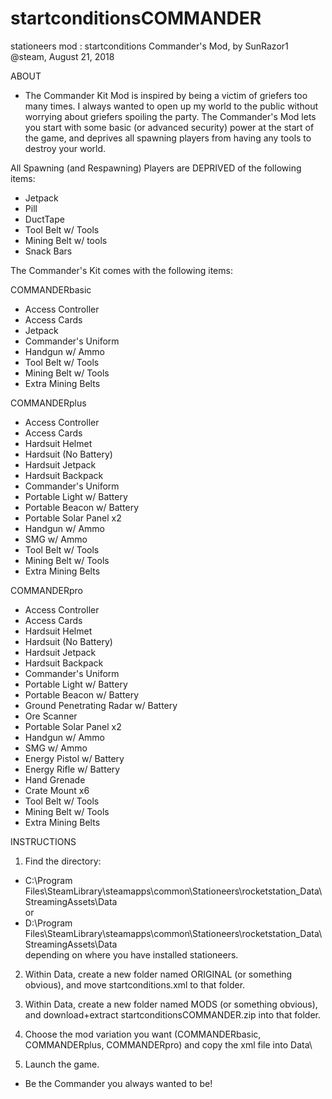 # startconditionsCOMMANDER
stationeers mod : startconditions Commander's Mod, by SunRazor1 @steam, August 21, 2018


ABOUT
- The Commander Kit Mod is inspired by being a victim of griefers too many times.
I always wanted to open up my world to the public without worrying about griefers spoiling the party.
The Commander's Mod lets you start with some basic (or advanced security) power at the start of the game,
and deprives all spawning players from having any tools to destroy your world.


All Spawning (and Respawning) Players are DEPRIVED of the following items:
- Jetpack
- Pill
- DuctTape
- Tool Belt w/ Tools
- Mining Belt w/ tools
- Snack Bars


The Commander's Kit comes with the following items:

COMMANDERbasic
- Access Controller
- Access Cards
- Jetpack
- Commander's Uniform
- Handgun w/ Ammo
- Tool Belt w/ Tools
- Mining Belt w/ Tools
- Extra Mining Belts

COMMANDERplus
- Access Controller
- Access Cards
- Hardsuit Helmet
- Hardsuit (No Battery)
- Hardsuit Jetpack
- Hardsuit Backpack
- Commander's Uniform
- Portable Light w/ Battery
- Portable Beacon w/ Battery
- Portable Solar Panel x2
- Handgun w/ Ammo
- SMG w/ Ammo
- Tool Belt w/ Tools
- Mining Belt w/ Tools
- Extra Mining Belts

COMMANDERpro
- Access Controller
- Access Cards
- Hardsuit Helmet
- Hardsuit (No Battery)
- Hardsuit Jetpack
- Hardsuit Backpack
- Commander's Uniform
- Portable Light w/ Battery
- Portable Beacon w/ Battery
- Ground Penetrating Radar w/ Battery
- Ore Scanner
- Portable Solar Panel x2
- Handgun w/ Ammo
- SMG w/ Ammo
- Energy Pistol w/ Battery
- Energy Rifle w/ Battery
- Hand Grenade
- Crate Mount x6
- Tool Belt w/ Tools
- Mining Belt w/ Tools
- Extra Mining Belts


INSTRUCTIONS
1. Find the directory:
- C:\Program Files\SteamLibrary\steamapps\common\Stationeers\rocketstation_Data\StreamingAssets\Data\
or
- D:\Program Files\SteamLibrary\steamapps\common\Stationeers\rocketstation_Data\StreamingAssets\Data\
depending on where you have installed stationeers.

2. Within Data\, create a new folder named ORIGINAL (or something obvious), and move startconditions.xml to that folder.

3. Within Data\, create a new folder named MODS (or something obvious), and download+extract startconditionsCOMMANDER.zip into that folder.

4. Choose the mod variation you want (COMMANDERbasic, COMMANDERplus, COMMANDERpro) and copy the xml file into Data\

5. Launch the game.

- Be the Commander you always wanted to be!
